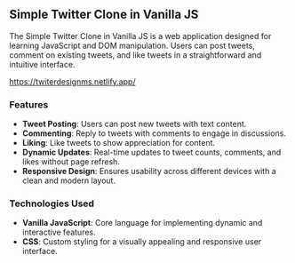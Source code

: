 ## Simple Twitter Clone in Vanilla JS

The Simple Twitter Clone in Vanilla JS is a web application designed for learning JavaScript and DOM manipulation. Users can post tweets, comment on existing tweets, and like tweets in a straightforward and intuitive interface.

https://twiterdesignms.netlify.app/

### Features
- **Tweet Posting**: Users can post new tweets with text content.
- **Commenting**: Reply to tweets with comments to engage in discussions.
- **Liking**: Like tweets to show appreciation for content.
- **Dynamic Updates**: Real-time updates to tweet counts, comments, and likes without page refresh.
- **Responsive Design**: Ensures usability across different devices with a clean and modern layout.

### Technologies Used
- **Vanilla JavaScript**: Core language for implementing dynamic and interactive features.
- **CSS**: Custom styling for a visually appealing and responsive user interface.
